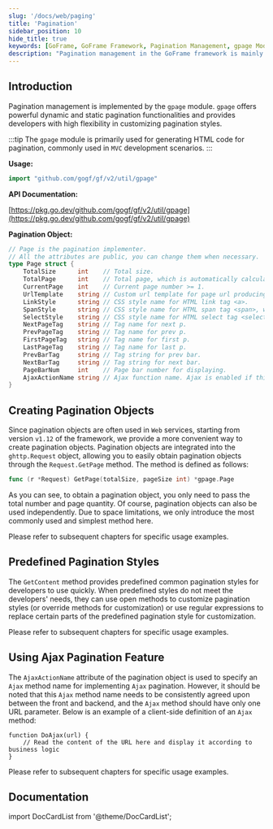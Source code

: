 ```yaml
---
slug: '/docs/web/paging'
title: 'Pagination'
sidebar_position: 10
hide_title: true
keywords: [GoFrame, GoFrame Framework, Pagination Management, gpage Module, Dynamic Pagination, Static Pagination, HTML Pagination, MVC Development, Ajax Pagination, Pagination Style]
description: "Pagination management in the GoFrame framework is mainly implemented through the gpage module. The gpage module supports dynamic and static pagination and provides developers with a flexible way to customize pagination styles. This article explains in detail the creation and use of pagination objects, supporting easy retrieval of pagination objects in web services. It also covers the use of predefined pagination styles and the implementation method of Ajax pagination to facilitate rapid integration and use by developers."
---
```


## Introduction

Pagination management is implemented by the `gpage` module. `gpage` offers powerful dynamic and static pagination functionalities and provides developers with high flexibility in customizing pagination styles.

:::tip
The `gpage` module is primarily used for generating HTML code for pagination, commonly used in `MVC` development scenarios.
:::

**Usage:**

```go
import "github.com/gogf/gf/v2/util/gpage"
```

**API Documentation:**

[https://pkg.go.dev/github.com/gogf/gf/v2/util/gpage](https://pkg.go.dev/github.com/gogf/gf/v2/util/gpage)

**Pagination Object:**

```go
// Page is the pagination implementer.
// All the attributes are public, you can change them when necessary.
type Page struct {
    TotalSize      int    // Total size.
    TotalPage      int    // Total page, which is automatically calculated.
    CurrentPage    int    // Current page number >= 1.
    UrlTemplate    string // Custom url template for page url producing.
    LinkStyle      string // CSS style name for HTML link tag <a>.
    SpanStyle      string // CSS style name for HTML span tag <span>, which is used for first, current and last page tag.
    SelectStyle    string // CSS style name for HTML select tag <select>.
    NextPageTag    string // Tag name for next p.
    PrevPageTag    string // Tag name for prev p.
    FirstPageTag   string // Tag name for first p.
    LastPageTag    string // Tag name for last p.
    PrevBarTag     string // Tag string for prev bar.
    NextBarTag     string // Tag string for next bar.
    PageBarNum     int    // Page bar number for displaying.
    AjaxActionName string // Ajax function name. Ajax is enabled if this attribute is not empty.
}
```

## Creating Pagination Objects

Since pagination objects are often used in `Web` services, starting from version `v1.12` of the framework, we provide a more convenient way to create pagination objects. Pagination objects are integrated into the `ghttp.Request` object, allowing you to easily obtain pagination objects through the `Request.GetPage` method. The method is defined as follows:

```go
func (r *Request) GetPage(totalSize, pageSize int) *gpage.Page
```

As you can see, to obtain a pagination object, you only need to pass the total number and page quantity. Of course, pagination objects can also be used independently. Due to space limitations, we only introduce the most commonly used and simplest method here.

Please refer to subsequent chapters for specific usage examples.

## Predefined Pagination Styles

The `GetContent` method provides predefined common pagination styles for developers to use quickly. When predefined styles do not meet the developers' needs, they can use open methods to customize pagination styles (or override methods for customization) or use regular expressions to replace certain parts of the predefined pagination style for customization.

Please refer to subsequent chapters for specific usage examples.

## Using Ajax Pagination Feature

The `AjaxActionName` attribute of the pagination object is used to specify an `Ajax` method name for implementing `Ajax` pagination. However, it should be noted that this `Ajax` method name needs to be consistently agreed upon between the front and backend, and the `Ajax` method should have only one URL parameter. Below is an example of a client-side definition of an `Ajax` method:

```
function DoAjax(url) {
    // Read the content of the URL here and display it according to business logic
}
```

Please refer to subsequent chapters for specific usage examples.

## Documentation

import DocCardList from '@theme/DocCardList';

<DocCardList />